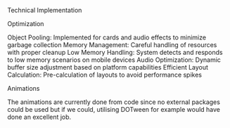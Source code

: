 Technical Implementation

Optimization

Object Pooling: Implemented for cards and audio effects to minimize garbage collection
Memory Management: Careful handling of resources with proper cleanup
Low Memory Handling: System detects and responds to low memory scenarios on mobile devices
Audio Optimization: Dynamic buffer size adjustment based on platform capabilities
Efficient Layout Calculation: Pre-calculation of layouts to avoid performance spikes


Animations

The animations are currently done from code since no external packages could be used but if we could, utilising DOTween for example would have done an excellent job.

